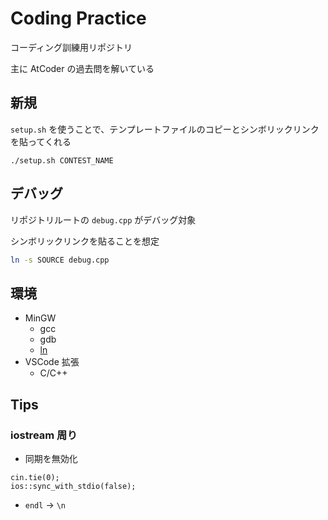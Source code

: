 # Coding Practice

コーディング訓練用リポジトリ

主に AtCoder の過去問を解いている

## 新規

`setup.sh` を使うことで、テンプレートファイルのコピーとシンボリックリンクを貼ってくれる

```
./setup.sh CONTEST_NAME
```

## デバッグ

リポジトリルートの `debug.cpp` がデバッグ対象

シンボリックリンクを貼ることを想定

```sh
ln -s SOURCE debug.cpp
```

## 環境

- MinGW
  + gcc
  + gdb
  + [ln](https://qiita.com/ucho/items/c5ea0beb8acf2f1e4772)
- VSCode 拡張
  + C/C++

## Tips

### iostream 周り

- 同期を無効化
```
cin.tie(0);
ios::sync_with_stdio(false);
```

- `endl` -> `\n`
